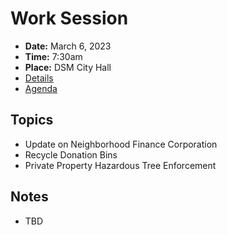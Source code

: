 # Work Session

- **Date:** March 6, 2023
- **Time:** 7:30am
- **Place:** DSM City Hall
- [Details](https://www.dsm.city/citycouncil_detail_T60_R2387.php)
- [Agenda](https://councildocs.dsm.city/agendas/2023/20230306CouncilWorkSession.pdf)

## Topics

- Update on Neighborhood Finance Corporation
- Recycle Donation Bins
- Private Property Hazardous Tree Enforcement 

## Notes

- TBD
